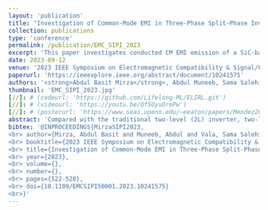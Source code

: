 ```yaml
---
layout: 'publication'
title: "Investigation of Common-Mode EMI in Three-Phase Split-Phase Inverter"
collection: publications
type: 'conference'
permalink: /publication/EMC_SIPI_2023
excerpt: 'This paper investigates conducted CM EMI emission of a SiC-based Two-Level Split-Phase (2L-SP) three-phase inverter with SPWM.'
date: 2023-09-12
venue: '2023 IEEE Symposium on Electromagnetic Compatibility & Signal/Power Integrity (EMC+SIPI)'
paperurl: 'https://ieeexplore.ieee.org/abstract/document/10241575'
authors: '<strong>Abdul Basit Mirza</strong>, Abdul Muneeb, Sama Salehi Vala and <a href="https://www.stonybrook.edu/commcms/electrical/people/-core_faculty/luo_fang">Fang Luo</a>'
thumbnail: 'EMC_SIPI_2023.jpg'
[//]: # (codeurl: 'https://github.com/Lifelong-ML/ELIRL.git')
[//]: # (videourl: 'https://youtu.be/Of5OyuOrePw')
[//]: # (posterurl: 'https://www.seas.upenn.edu/~eeaton/papers/Mendez2018Lifelong-poster.pdf')
abstract: 'Compared with the traditional two-level (2L) inverter, two-level Split-Phase topology (2L-SP) provides better cross-talk immunity without deadtime between the top and bottom devices. From the Common Mode (CM) EMI perspective, split inductors in 2L-SP tend to increase the CM noise path impedance and decrease the dV/dt across the device during the switching transition due to the interaction between split inductors and the semiconductor device’s parasitic capacitance. This phenomenon, in turn, reduces the dV/dt of the CM voltage, making 2L-SP topology a promising candidate with lower CM emission for Wide Band Gap (WBG) devices-based 2L inverters, switching at high frequency. However, the CM EMI of 2L-SP and its comparison with 2L have yet to be analyzed comprehensively. This paper investigates conducted CM EMI emission of a SiC-based 2L-SP three-phase inverter with SPWM. At first, the derivation of the CM equivalent circuit model through frequency domain analysis is presented. This is followed by a comparative study of CM emission of 2L-SP three-phase inverter on a hardware prototype for different values of split inductance. The results show that increasing split-inductance significantly lowers the CM magnitude with a maximum reduction of 17.85 dB.'
bibtex: '@INPROCEEDINGS{MirzaSIPI2023,
<br> author={Mirza, Abdul Basit and Muneeb, Abdul and Vala, Sama Salehi and Luo, Fang},
<br> booktitle={2023 IEEE Symposium on Electromagnetic Compatibility & Signal/Power Integrity (EMC+SIPI)},  
<br> title={Investigation of Common-Mode EMI in Three-Phase Split-Phase Inverter},  
<br> year={2023},
<br> volume={},
<br> number={},
<br> pages={522-528},
<br> doi={10.1109/EMCSIPI50001.2023.10241575}
<br>}'
---
```

